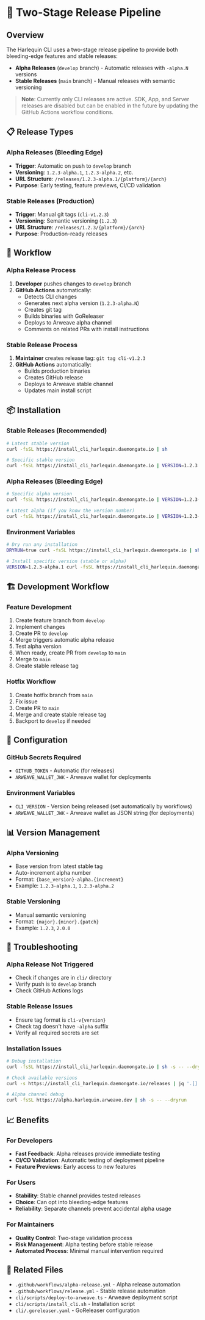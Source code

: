 # 🚀 Two-Stage Release Pipeline

## Overview

The Harlequin CLI uses a two-stage release pipeline to provide both bleeding-edge features and stable releases:

- **Alpha Releases** (`develop` branch) - Automatic releases with `-alpha.N` versions
- **Stable Releases** (`main` branch) - Manual releases with semantic versioning

> **Note**: Currently only CLI releases are active. SDK, App, and Server releases are disabled but can be enabled in the future by updating the GitHub Actions workflow conditions.

## 📋 Release Types

### Alpha Releases (Bleeding Edge)

- **Trigger**: Automatic on push to `develop` branch
- **Versioning**: `1.2.3-alpha.1`, `1.2.3-alpha.2`, etc.
- **URL Structure**: `/releases/1.2.3-alpha.1/{platform}/{arch}`
- **Purpose**: Early testing, feature previews, CI/CD validation

### Stable Releases (Production)

- **Trigger**: Manual git tags (`cli-v1.2.3`)
- **Versioning**: Semantic versioning (`1.2.3`)
- **URL Structure**: `/releases/1.2.3/{platform}/{arch}`
- **Purpose**: Production-ready releases

## 🔄 Workflow

### Alpha Release Process

1. **Developer** pushes changes to `develop` branch
2. **GitHub Actions** automatically:
   - Detects CLI changes
   - Generates next alpha version (`1.2.3-alpha.N`)
   - Creates git tag
   - Builds binaries with GoReleaser
   - Deploys to Arweave alpha channel
   - Comments on related PRs with install instructions

### Stable Release Process

1. **Maintainer** creates release tag: `git tag cli-v1.2.3`
2. **GitHub Actions** automatically:
   - Builds production binaries
   - Creates GitHub release
   - Deploys to Arweave stable channel
   - Updates main install script

## 📦 Installation

### Stable Releases (Recommended)

```bash
# Latest stable version
curl -fsSL https://install_cli_harlequin.daemongate.io | sh

# Specific stable version
curl -fsSL https://install_cli_harlequin.daemongate.io | VERSION=1.2.3 sh
```

### Alpha Releases (Bleeding Edge)

```bash
# Specific alpha version
curl -fsSL https://install_cli_harlequin.daemongate.io | VERSION=1.2.3-alpha.1 sh

# Latest alpha (if you know the version number)
curl -fsSL https://install_cli_harlequin.daemongate.io | VERSION=1.2.3-alpha.5 sh
```

### Environment Variables

```bash
# Dry run any installation
DRYRUN=true curl -fsSL https://install_cli_harlequin.daemongate.io | sh

# Install specific version (stable or alpha)
VERSION=1.2.3-alpha.1 curl -fsSL https://install_cli_harlequin.daemongate.io | sh
```

## 🏗️ Development Workflow

### Feature Development

1. Create feature branch from `develop`
2. Implement changes
3. Create PR to `develop`
4. Merge triggers automatic alpha release
5. Test alpha version
6. When ready, create PR from `develop` to `main`
7. Merge to `main`
8. Create stable release tag

### Hotfix Workflow

1. Create hotfix branch from `main`
2. Fix issue
3. Create PR to `main`
4. Merge and create stable release tag
5. Backport to `develop` if needed

## 🔧 Configuration

### GitHub Secrets Required

- `GITHUB_TOKEN` - Automatic (for releases)
- `ARWEAVE_WALLET_JWK` - Arweave wallet for deployments

### Environment Variables

- `CLI_VERSION` - Version being released (set automatically by workflows)
- `ARWEAVE_WALLET_JWK` - Arweave wallet as JSON string (for deployments)

## 📊 Version Management

### Alpha Versioning

- Base version from latest stable tag
- Auto-increment alpha number
- Format: `{base_version}-alpha.{increment}`
- Example: `1.2.3-alpha.1`, `1.2.3-alpha.2`

### Stable Versioning

- Manual semantic versioning
- Format: `{major}.{minor}.{patch}`
- Example: `1.2.3`, `2.0.0`

## 🚨 Troubleshooting

### Alpha Release Not Triggered

- Check if changes are in `cli/` directory
- Verify push is to `develop` branch
- Check GitHub Actions logs

### Stable Release Issues

- Ensure tag format is `cli-v{version}`
- Check tag doesn't have `-alpha` suffix
- Verify all required secrets are set

### Installation Issues

```bash
# Debug installation
curl -fsSL https://install_cli_harlequin.daemongate.io | sh -s -- --dryrun

# Check available versions
curl -s https://install_cli_harlequin.daemongate.io/releases | jq '.[].version'

# Alpha channel debug
curl -fsSL https://alpha.harlequin.arweave.dev | sh -s -- --dryrun
```

## 📈 Benefits

### For Developers

- **Fast Feedback**: Alpha releases provide immediate testing
- **CI/CD Validation**: Automatic testing of deployment pipeline
- **Feature Previews**: Early access to new features

### For Users

- **Stability**: Stable channel provides tested releases
- **Choice**: Can opt into bleeding-edge features
- **Reliability**: Separate channels prevent accidental alpha usage

### For Maintainers

- **Quality Control**: Two-stage validation process
- **Risk Management**: Alpha testing before stable release
- **Automated Process**: Minimal manual intervention required

## 🔗 Related Files

- `.github/workflows/alpha-release.yml` - Alpha release automation
- `.github/workflows/release.yml` - Stable release automation
- `cli/scripts/deploy-to-arweave.ts` - Arweave deployment script
- `cli/scripts/install_cli.sh` - Installation script
- `cli/.goreleaser.yaml` - GoReleaser configuration
